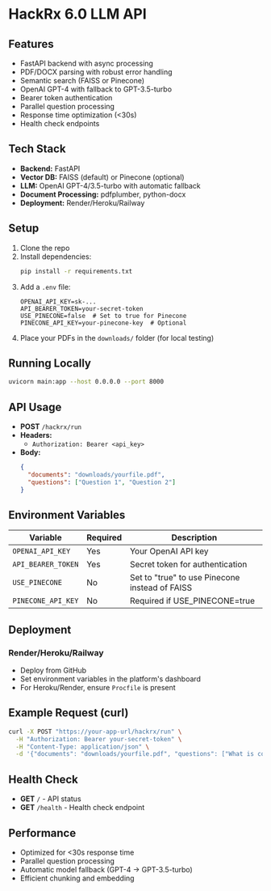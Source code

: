 # HackRx 6.0 LLM API

## Features
- FastAPI backend with async processing
- PDF/DOCX parsing with robust error handling
- Semantic search (FAISS or Pinecone)
- OpenAI GPT-4 with fallback to GPT-3.5-turbo
- Bearer token authentication
- Parallel question processing
- Response time optimization (<30s)
- Health check endpoints

## Tech Stack
- **Backend:** FastAPI
- **Vector DB:** FAISS (default) or Pinecone (optional)
- **LLM:** OpenAI GPT-4/3.5-turbo with automatic fallback
- **Document Processing:** pdfplumber, python-docx
- **Deployment:** Render/Heroku/Railway

## Setup
1. Clone the repo
2. Install dependencies:
   ```bash
   pip install -r requirements.txt
   ```
3. Add a `.env` file:
   ```
   OPENAI_API_KEY=sk-...
   API_BEARER_TOKEN=your-secret-token
   USE_PINECONE=false  # Set to true for Pinecone
   PINECONE_API_KEY=your-pinecone-key  # Optional
   ```
4. Place your PDFs in the `downloads/` folder (for local testing)

## Running Locally
```bash
uvicorn main:app --host 0.0.0.0 --port 8000
```

## API Usage
- **POST** `/hackrx/run`
- **Headers:**
  - `Authorization: Bearer <api_key>`
- **Body:**
  ```json
  {
    "documents": "downloads/yourfile.pdf",
    "questions": ["Question 1", "Question 2"]
  }
  ```

## Environment Variables
| Variable | Required | Description |
|----------|----------|-------------|
| `OPENAI_API_KEY` | Yes | Your OpenAI API key |
| `API_BEARER_TOKEN` | Yes | Secret token for authentication |
| `USE_PINECONE` | No | Set to "true" to use Pinecone instead of FAISS |
| `PINECONE_API_KEY` | No | Required if USE_PINECONE=true |

## Deployment
### Render/Heroku/Railway
- Deploy from GitHub
- Set environment variables in the platform's dashboard
- For Heroku/Render, ensure `Procfile` is present

## Example Request (curl)
```bash
curl -X POST "https://your-app-url/hackrx/run" \
  -H "Authorization: Bearer your-secret-token" \
  -H "Content-Type: application/json" \
  -d '{"documents": "downloads/yourfile.pdf", "questions": ["What is covered?"]}'
```

## Health Check
- **GET** `/` - API status
- **GET** `/health` - Health check endpoint

## Performance
- Optimized for <30s response time
- Parallel question processing
- Automatic model fallback (GPT-4 → GPT-3.5-turbo)
- Efficient chunking and embedding 